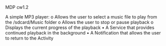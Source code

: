 MDP cw1.2

A simple MP3 player:
o Allows the user to select a music file to play from the /sdcard/Music folder o Allows the user to stop or pause playback
o Displays the current progress of the playback
• A Service that provides continued playback in the background
• A Notification that allows the user to return to the Activity
